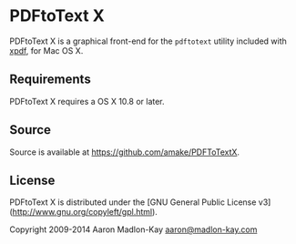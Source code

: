 PDFtoText X
===========

PDFtoText X is a graphical front-end for the `pdftotext` utility included with
[xpdf](http://www.foolabs.com/xpdf/), for Mac OS X.


Requirements
------------

PDFtoText X requires a OS X 10.8 or later.


Source
------

Source is available at <https://github.com/amake/PDFToTextX>.


License
-------

PDFtoText X is distributed under the [GNU General Public License v3]
(http://www.gnu.org/copyleft/gpl.html).

Copyright 2009-2014 Aaron Madlon-Kay <aaron@madlon-kay.com>
